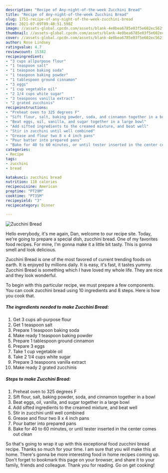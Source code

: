```yaml
---
description: "Recipe of Any-night-of-the-week Zucchini Bread"
title: "Recipe of Any-night-of-the-week Zucchini Bread"
slug: 1751-recipe-of-any-night-of-the-week-zucchini-bread
date: 2021-07-09T09:40:51.598Z
image: //assets-global.cpcdn.com/assets/blank-4e0bea6785e03f5e602ec562f230caae08da540cada707380b4fe1bbebba43da.png
thumbnail: //assets-global.cpcdn.com/assets/blank-4e0bea6785e03f5e602ec562f230caae08da540cada707380b4fe1bbebba43da.png
cover: //assets-global.cpcdn.com/assets/blank-4e0bea6785e03f5e602ec562f230caae08da540cada707380b4fe1bbebba43da.png
author: Rose Lindsey
ratingvalue: 4.7
reviewcount: 15382
recipeingredient:
- "3 cups allpurpose flour"
- "1 teaspoon salt"
- "1 teaspoon baking soda"
- "1 teaspoon baking powder"
- "1 tablespoon ground cinnamon"
- "3 eggs"
- "1 cup vegetable oil"
- "2 1/4 cups white sugar"
- "3 teaspoons vanilla extract"
- "2 grated zucchinis"
recipeinstructions:
- "Preheat oven to 325 degrees F"
- "Sift flour, salt, baking powder, soda, and cinnamon together in a bowl"
- "Beat eggs, oil, vanilla, and sugar together in a large bowl"
- "Add sifted ingredients to the creamed mixture, and beat well"
- "Stir in zucchini until well combined"
- "Grease and flour two 8 x 4 inch pans"
- "Pour batter into prepared pans"
- "Bake for 40 to 60 minutes, or until tester inserted in the center comes out clean"
categories:
- Recipe
tags:
- zucchini
- bread

katakunci: zucchini bread 
nutrition: 118 calories
recipecuisine: American
preptime: "PT29M"
cooktime: "PT35M"
recipeyield: "3"
recipecategory: Dinner

---
```



![Zucchini Bread](//assets-global.cpcdn.com/assets/blank-4e0bea6785e03f5e602ec562f230caae08da540cada707380b4fe1bbebba43da.png)

Hello everybody, it's me again, Dan, welcome to our recipe site. Today, we're going to prepare a special dish, zucchini bread. One of my favorites food recipes. For mine, I'm gonna make it a little bit tasty. This is gonna smell and look delicious.



Zucchini Bread is one of the most favored of current trending foods on earth. It is enjoyed by millions daily. It is easy, it's fast, it tastes yummy. Zucchini Bread is something which I have loved my whole life. They are nice and they look wonderful.


To begin with this particular recipe, we must prepare a few components. You can cook zucchini bread using 10 ingredients and 8 steps. Here is how you cook that.

<!--inarticleads1-->

##### The ingredients needed to make Zucchini Bread:

1. Get 3 cups all-purpose flour
1. Get 1 teaspoon salt
1. Prepare 1 teaspoon baking soda
1. Make ready 1 teaspoon baking powder
1. Prepare 1 tablespoon ground cinnamon
1. Prepare 3 eggs
1. Take 1 cup vegetable oil
1. Take 2 1/4 cups white sugar
1. Prepare 3 teaspoons vanilla extract
1. Make ready 2 grated zucchinis




<!--inarticleads2-->

##### Steps to make Zucchini Bread:

1. Preheat oven to 325 degrees F
1. Sift flour, salt, baking powder, soda, and cinnamon together in a bowl
1. Beat eggs, oil, vanilla, and sugar together in a large bowl
1. Add sifted ingredients to the creamed mixture, and beat well
1. Stir in zucchini until well combined
1. Grease and flour two 8 x 4 inch pans
1. Pour batter into prepared pans
1. Bake for 40 to 60 minutes, or until tester inserted in the center comes out clean




So that's going to wrap it up with this exceptional food zucchini bread recipe. Thanks so much for your time. I am sure that you will make this at home. There's gonna be more interesting food in home recipes coming up. Don't forget to bookmark this page on your browser, and share it to your family, friends and colleague. Thank you for reading. Go on get cooking!
